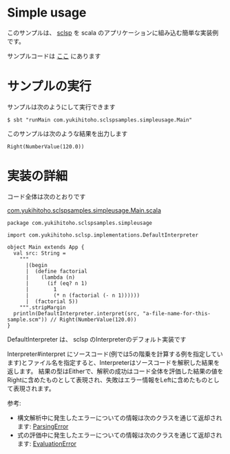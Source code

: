 # Simple usage
このサンプルは、 [sclsp](https://github.com/Yukihito/sclsp) を scala のアプリケーションに組み込む簡単な実装例です。

サンプルコードは [ここ](https://github.com/Yukihito/sclsp-samples/tree/master/src/main/scala/com/yukihitoho/sclspsamples/simpleusage) にあります

# サンプルの実行
サンプルは次のようにして実行できます
```
$ sbt "runMain com.yukihitoho.sclspsamples.simpleusage.Main"
```
このサンプルは次のような結果を出力します
```
Right(NumberValue(120.0))
```

# 実装の詳細
コード全体は次のとおりです

[com.yukihitoho.sclspsamples.simpleusage.Main.scala](https://github.com/Yukihito/sclsp-samples/blob/master/src/main/scala/com/yukihitoho/sclspsamples/simpleusage/Main.scala)
```$scala
package com.yukihitoho.sclspsamples.simpleusage

import com.yukihitoho.sclsp.implementations.DefaultInterpreter

object Main extends App {
  val src: String =
    """
      |(begin
      |  (define factorial
      |    (lambda (n)
      |      (if (eq? n 1)
      |        1
      |        (* n (factorial (- n 1))))))
      |  (factorial 5))
    """.stripMargin
  println(DefaultInterpreter.interpret(src, "a-file-name-for-this-sample.scm")) // Right(NumberValue(120.0))
}

```

DefaultInterpreter は、 sclsp のInterpreterのデフォルト実装です

Interpreter#interpret にソースコード(例では5の階乗を計算する例を指定しています)とファイル名を指定すると、Interpreterはソースコードを解釈した結果を返します。
結果の型はEitherで、解釈の成功はコード全体を評価した結果の値をRightに含めたものとして表現され、失敗はエラー情報をLeftに含めたものとして表現されます。

参考:
- 構文解析中に発生したエラーについての情報は次のクラスを通じて返却されます: [ParsingError](https://github.com/Yukihito/sclsp/blob/master/src/main/scala/com/yukihitoho/sclsp/parsing/ParsingError.scala)
- 式の評価中に発生したエラーについての情報は次のクラスを通じて返却されます: [EvaluationError](https://github.com/Yukihito/sclsp/blob/master/src/main/scala/com/yukihitoho/sclsp/evaluator/EvaluationError.scala)
